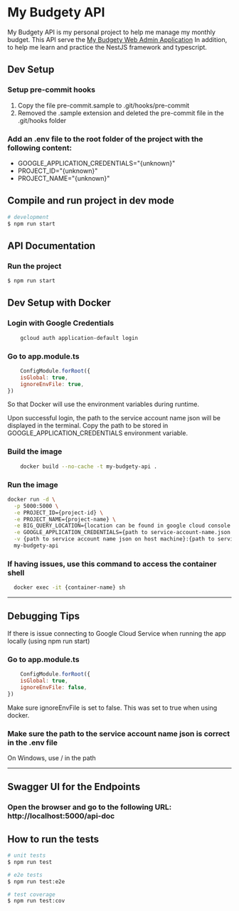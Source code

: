 # My Budgety API

My Budgety API is my personal project to help me manage my monthly budget.
This API serve the [My Budgety Web Admin Application](https://github.com/wizgurl101/my-budgety-admin-web-app)
In addition, to help me learn and practice the NestJS framework and typescript.

## Dev Setup

### Setup pre-commit hooks

1.  Copy the file pre-commit.sample to .git/hooks/pre-commit
2.  Removed the .sample extension and deleted the pre-commit file in the .git/hooks folder

### Add an .env file to the root folder of the project with the following content:

- GOOGLE_APPLICATION_CREDENTIALS="{unknown}"
- PROJECT_ID="{unknown}"
- PROJECT_NAME="{unknown}"

## Compile and run project in dev mode

```bash
# development
$ npm run start
```

## API Documentation

### Run the project
```bash
$ npm run start
```

## Dev Setup with Docker

### Login with Google Credentials
```bash
    gcloud auth application-default login
```
### Go to app.module.ts
```Javascript
    ConfigModule.forRoot({
    isGlobal: true,
    ignoreEnvFile: true,
})
```
So that Docker will use the environment variables during runtime.


Upon successful login, the path to the service account name json will be displayed in the terminal. Copy the path to be stored in GOOGLE_APPLICATION_CREDENTIALS environment variable.

### Build the image
```bash
    docker build --no-cache -t my-budgety-api .
```

### Run the image
```bash     
docker run -d \
  -p 5000:5000 \
  -e PROJECT_ID={project-id} \
  -e PROJECT_NAME={project-name} \
  -e BIG_QUERY_LOCATION={location can be found in google cloud console for the dataset} \
  -e GOOGLE_APPLICATION_CREDENTIALS={path to service-account-name.json in container} \
  -v {path to service account name json on host machine}:{path to service-account-name.json in container} \
  my-budgety-api
```

### If having issues, use this command to access the container shell
```bash
  docker exec -it {container-name} sh
```

---

## Debugging Tips

If there is issue connecting to Google Cloud Service when running the app locally (using npm run start)

### Go to app.module.ts 
```Javascript
    ConfigModule.forRoot({
    isGlobal: true,
    ignoreEnvFile: false,
})
```
Make sure ignoreEnvFile is set to false. This was set to true when using docker.

### Make sure the path to the service account name json is correct in the .env file
On Windows, use / in the path

---

## Swagger UI for the Endpoints
### Open the browser and go to the following URL: http://localhost:5000/api-doc

## How to run the tests

```bash
# unit tests
$ npm run test

# e2e tests
$ npm run test:e2e

# test coverage
$ npm run test:cov
```
